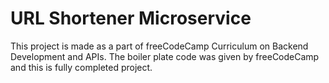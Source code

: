 # URL Shortener Microservice

This project is made as a part of freeCodeCamp Curriculum on Backend Development and APIs.
The boiler plate code was given by freeCodeCamp and this is fully completed project.
